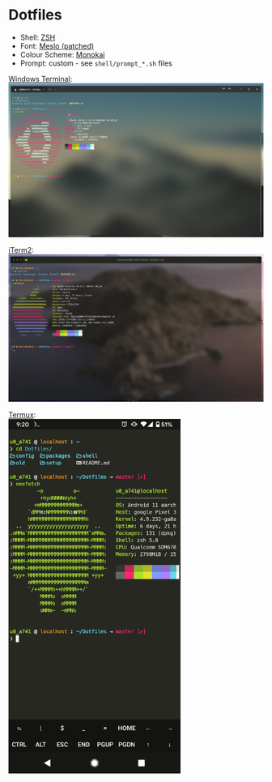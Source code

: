 # Dotfiles
- Shell: [ZSH](http://zsh.sourceforge.net/)
- Font: [Meslo (patched)](https://github.com/ryanoasis/nerd-fonts/tree/master/patched-fonts/Meslo)
- Colour Scheme: [Monokai](https://gist.github.com/RafhaanShah/f6c9c93ebad051344834e65614620e8a)
- Prompt: custom - see `shell/prompt_*.sh` files

[Windows Terminal](https://github.com/microsoft/terminal):
![screenshot](config/WindowsTerminal/screenshot.png)

[iTerm2](https://iterm2.com/):
![screenshot](config/iTerm2/screenshot.png)

[Termux](https://termux.com/):  
<img src="config/termux/screenshot.png" height="700">

[//]: # "Windows Wallpaper: https://assets.hongkiat.com/uploads/beautiful-minimalist-desktop-wallpapers/4k/original/01.jpg"
